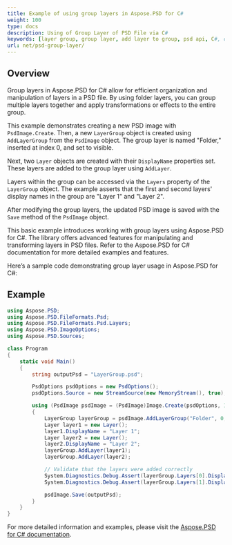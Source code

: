 ```yaml
---
title: Example of using group layers in Aspose.PSD for C#
weight: 100
type: docs
description: Using of Group Layer of PSD File via C#
keywords: [layer group, group layer, add layer to group, psd api, C#, csharp, code sample]
url: net/psd-group-layer/
---
```


## Overview

Group layers in Aspose.PSD for C# allow for efficient organization and manipulation of layers in a PSD file. By using folder layers, you can group multiple layers together and apply transformations or effects to the entire group.

This example demonstrates creating a new PSD image with `PsdImage.Create`. Then, a new `LayerGroup` object is created using `AddLayerGroup` from the `PsdImage` object. The group layer is named "Folder," inserted at index 0, and set to visible.

Next, two `Layer` objects are created with their `DisplayName` properties set. These layers are added to the group layer using `AddLayer`.

Layers within the group can be accessed via the `Layers` property of the `LayerGroup` object. The example asserts that the first and second layers' display names in the group are "Layer 1" and "Layer 2".

After modifying the group layers, the updated PSD image is saved with the `Save` method of the `PsdImage` object.

This basic example introduces working with group layers using Aspose.PSD for C#. The library offers advanced features for manipulating and transforming layers in PSD files. Refer to the Aspose.PSD for C# documentation for more detailed examples and features.

Here’s a sample code demonstrating group layer usage in Aspose.PSD for C#:

## Example

```csharp
using Aspose.PSD;
using Aspose.PSD.FileFormats.Psd;
using Aspose.PSD.FileFormats.Psd.Layers;
using Aspose.PSD.ImageOptions;
using Aspose.PSD.Sources;

class Program
{
    static void Main()
    {
        string outputPsd = "LayerGroup.psd";

        PsdOptions psdOptions = new PsdOptions();
        psdOptions.Source = new StreamSource(new MemoryStream(), true);

        using (PsdImage psdImage = (PsdImage)Image.Create(psdOptions, 100, 100))
        {
            LayerGroup layerGroup = psdImage.AddLayerGroup("Folder", 0, true);
            Layer layer1 = new Layer();
            layer1.DisplayName = "Layer 1";
            Layer layer2 = new Layer();
            layer2.DisplayName = "Layer 2";
            layerGroup.AddLayer(layer1);
            layerGroup.AddLayer(layer2);

            // Validate that the layers were added correctly
            System.Diagnostics.Debug.Assert(layerGroup.Layers[0].DisplayName == "Layer 1");
            System.Diagnostics.Debug.Assert(layerGroup.Layers[1].DisplayName == "Layer 2");

            psdImage.Save(outputPsd);
        }
    }
}
```

For more detailed information and examples, please visit the [Aspose.PSD for C# documentation](https://docs.aspose.com/psd/net/).
